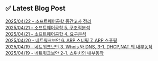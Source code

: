 

## ✅ Latest Blog Post

[2025/04/22 - 소프트웨어공학 중간고사 정리](https://blog.naver.com/kwmingyu/223842471494?fromRss=true&trackingCode=rss) <br/>
[2025/04/21 - 소프트웨어공학 5. 구조적분석](https://blog.naver.com/kwmingyu/223841559511?fromRss=true&trackingCode=rss) <br/>
[2025/04/21 - 소프트웨어공학 4. 요구분석](https://blog.naver.com/kwmingyu/223841256784?fromRss=true&trackingCode=rss) <br/>
[2025/04/20 - 네트워크보안 6. ARP 스니핑 7. ARP 스푸핑](https://blog.naver.com/kwmingyu/223840596187?fromRss=true&trackingCode=rss) <br/>
[2025/04/19 - 네트워크보안 3. Whois 와 DNS, 3-1. DHCP,NAT 의 내부동작](https://blog.naver.com/kwmingyu/223839861938?fromRss=true&trackingCode=rss) <br/>
[2025/04/19 - 네트워크보안 2-1. 스위치의 내부동작](https://blog.naver.com/kwmingyu/223839803508?fromRss=true&trackingCode=rss) <br/>
